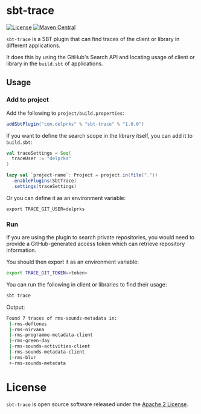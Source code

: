 # sbt-trace

[![License](http://img.shields.io/:license-Apache%202-blue.svg)](http://www.apache.org/licenses/LICENSE-2.0.txt)
[![Maven Central](https://maven-badges.herokuapp.com/maven-central/com.delprks/sbt-trace/badge.svg)](http://search.maven.org/#search%7Cgav%7C1%7Cg%3A%22com.delprks%22%20AND%20a%3A%22sbt-trace%22)

`sbt-trace` is a SBT plugin that can find traces of the client or library in different applications.

It does this by using the GitHub's Search API and locating usage of client or library in the `build.sbt` of applications.

<h2>Usage</h2>

<h3>Add to project</h3>

Add the following to `project/build.properties`:

```scala
addSbtPlugin("com.delprks" % "sbt-trace" % "1.0.0")
```

If you want to define the search scope in the library itself, you can add it to `build.sbt`:

```scala
val traceSettings = Seq(
  traceUser := "delprks"
)

lazy val `project-name`: Project = project.in(file("."))
  .enablePlugins(SbtTrace)
  .settings(traceSettings)

```

Or you can define it as an environment variable:

```
export TRACE_GIT_USER=delprks
```

<h3>Run</h3>

If you are using the plugin to search private repositories, you would need to provide a GitHub-generated access token which can retrieve repository information.

You should then export it as an environment variable:

```bash
export TRACE_GIT_TOKEN=<token>
```

You can run the following in client or libraries to find their usage:

```bash
sbt trace
```

Output:

```bash
Found 7 traces of rms-sounds-metadata in:
 |-rms-deftones
 |-rms-nirvana
 |-rms-programme-metadata-client
 |-rms-green-day
 |-rms-sounds-activities-client
 |-rms-sounds-metadata-client
 |-rms-blur
 +-rms-sounds-metadata
```

# License

`sbt-trace` is open source software released under the [Apache 2 License](http://www.apache.org/licenses/LICENSE-2.0).

